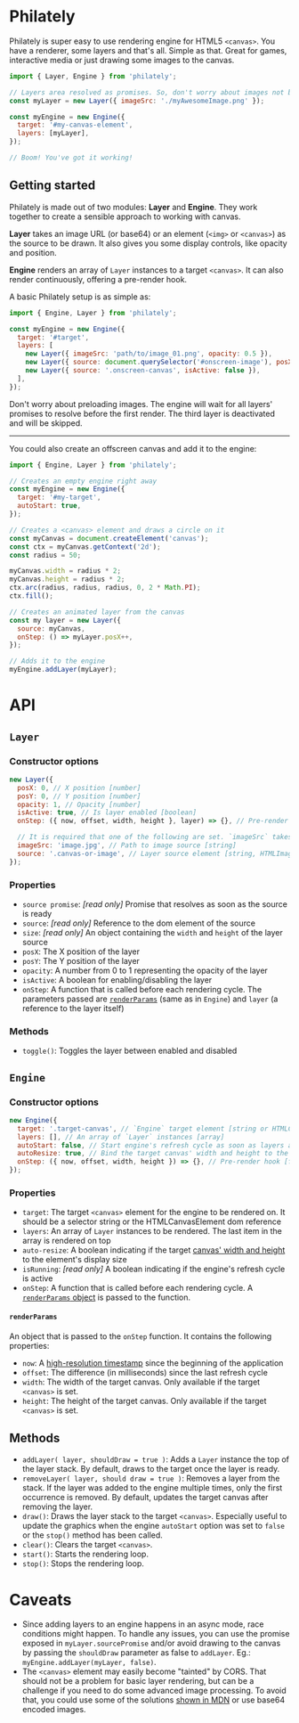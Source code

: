 # Philately

Philately is super easy to use rendering engine for HTML5 `<canvas>`. You have a renderer, some layers and that's all. Simple as that. Great for games, interactive media or just drawing some images to the canvas.

```js
import { Layer, Engine } from 'philately';

// Layers area resolved as promises. So, don't worry about images not being ready.
const myLayer = new Layer({ imageSrc: './myAwesomeImage.png' });

const myEngine = new Engine({
  target: '#my-canvas-element',
  layers: [myLayer],
});

// Boom! You've got it working!
```

## Getting started

Philately is made out of two modules: **Layer** and **Engine**. They work together to create a sensible approach to working with canvas.

**Layer** takes an image URL (or base64) or an element (`<img>` or `<canvas>`) as the source to be drawn. It also gives you some display controls, like opacity and position.

**Engine** renders an array of `Layer` instances to a target `<canvas>`. It can also render continuously, offering a pre-render hook.

A basic Philately setup is as simple as:

```js
import { Engine, Layer } from 'philately';

const myEngine = new Engine({
  target: '#target',
  layers: [
    new Layer({ imageSrc: 'path/to/image_01.png', opacity: 0.5 }),
    new Layer({ source: document.querySelector('#onscreen-image'), posX: 100 }),
    new Layer({ source: '.onscreen-canvas', isActive: false }),
  ],
});
```

Don't worry about preloading images. The engine will wait for all layers' promises to resolve before the first render.
The third layer is deactivated and will be skipped.

---

You could also create an offscreen canvas and add it to the engine:

```js
import { Engine, Layer } from 'philately';

// Creates an empty engine right away
const myEngine = new Engine({
  target: '#my-target',
  autoStart: true,
});

// Creates a <canvas> element and draws a circle on it
const myCanvas = document.createElement('canvas');
const ctx = myCanvas.getContext('2d');
const radius = 50;

myCanvas.width = radius * 2;
myCanvas.height = radius * 2;
ctx.arc(radius, radius, radius, 0, 2 * Math.PI);
ctx.fill();

// Creates an animated layer from the canvas
const my layer = new Layer({
  source: myCanvas,
  onStep: () => myLayer.posX++,
});

// Adds it to the engine
myEngine.addLayer(myLayer);
```

# API

## `Layer`

### Constructor options

```js
new Layer({
  posX: 0, // X position [number]
  posY: 0, // Y position [number]
  opacity: 1, // Opacity [number]
  isActive: true, // Is layer enabled [boolean]
  onStep: ({ now, offset, width, height }, layer) => {}, // Pre-render hook [function]

  // It is required that one of the following are set. `imageSrc` takes precedence over `source`
  imageSrc: 'image.jpg', // Path to image source [string]
  source: '.canvas-or-image', // Layer source element [string, HTMLImageElement or HTMLCanvasElement]
});
```

### Properties

- `source promise`: _[read only]_ Promise that resolves as soon as the source is ready
- `source`: _[read only]_ Reference to the dom element of the source
- `size`: _[read only]_ An object containing the `width` and `height` of the layer source
- `posX`: The X position of the layer
- `posY`: The Y position of the layer
- `opacity`: A number from 0 to 1 representing the opacity of the layer
- `isActive`: A boolean for enabling/disabling the layer
- `onStep`: A function that is called before each rendering cycle. The parameters passed are [`renderParams`](#renderParams)
  (same as in `Engine`) and `layer` (a reference to the layer itself)

### Methods

- `toggle()`: Toggles the layer between enabled and disabled

## `Engine`

### Constructor options

```js
new Engine({
  target: '.target-canvas', // `Engine` target element [string or HTMLCanvasElement]
  layers: [], // An array of `Layer` instances [array]
  autoStart: false, // Start engine's refresh cycle as soon as layers are ready [boolean]
  autoResize: true, // Bind the target canvas' width and height to the element's display size [boolean]
  onStep: ({ now, offset, width, height }) => {}, // Pre-render hook [function]
});
```

### Properties

- `target`: The target `<canvas>` element for the engine to be rendered on. It should be a selector string
  or the HTMLCanvasElement dom reference
- `layers`: An array of `Layer` instances to be rendered. The last item in the array is rendered on top
- `auto-resize`: A boolean indicating if the target [canvas' width and height](https://developer.mozilla.org/en-US/docs/Web/HTML/Element/canvas#Attributes) to the element's display size
- `isRunning`: _[read only]_ A boolean indicating if the engine's refresh cycle is active
- `onStep`: A function that is called before each rendering cycle. A [`renderParams` object](#renderParams) is passed
  to the function.

#### `renderParams`

An object that is passed to the `onStep` function. It contains the following properties:

- `now`: A [high-resolution timestamp](https://developer.mozilla.org/en-US/docs/Web/API/Performance/now) since the beginning
  of the application
- `offset`: The difference (in milliseconds) since the last refresh cycle
- `width`: The width of the target canvas. Only available if the target `<canvas>` is set.
- `height`: The height of the target canvas. Only available if the target `<canvas>` is set.

## Methods

- `addLayer( layer, shouldDraw = true )`: Adds a `Layer` instance the top of the layer stack. By default, draws to the target
  once the layer is ready.
- `removeLayer( layer, should draw = true )`: Removes a layer from the stack. If the layer was added to the engine multiple
  times, only the first occurrence is removed. By default, updates the target canvas after removing the layer.
- `draw()`: Draws the layer stack to the target `<canvas>`. Especially useful to update the graphics when the engine `autoStart`
  option was set to `false` or the `stop()` method has been called.
- `clear()`: Clears the target `<canvas>`.
- `start()`: Starts the rendering loop.
- `stop()`: Stops the rendering loop.

# Caveats

- Since adding layers to an engine happens in an async mode, race conditions might happen. To handle any issues, you can use
  the promise exposed in `myLayer.sourcePromise` and/or avoid drawing to the canvas by passing the `shouldDraw` parameter as false to `addLayer`. Eg.: `myEngine.addLayer(myLayer, false)`.
- The `<canvas>` element may easily become "tainted" by CORS. That should not be a problem for basic layer rendering, but can be a challenge if you need to do some advanced image processing. To avoid that, you could use some of the solutions [shown in MDN](https://developer.mozilla.org/en-US/docs/Web/HTML/CORS_enabled_image) or use base64 encoded images.
